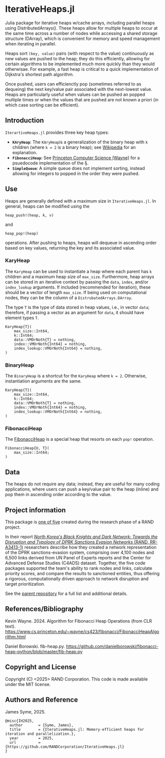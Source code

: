 # IterativeHeaps.jl

Julia package for iterative heaps w/cache arrays, including parallel heaps using DistributedArrays(). These heaps allow for multiple heaps to occur at the same time across a number of nodes while accessing a shared storage structure (DArray), which is convenient for memory and speed management when iterating in parallel.

Heaps sort `(key, value)` pairs (with respect to the value) continuously as new values are pushed to the heap; they do this efficiently, allowing for certain algorithms to be implemented much more quickly than they would otherwisae. For example, a fast heap is critical to a quick implementation of Dijkstra's shortest path algorithm. 

Once pushed, users can efficienctly pop (sometimes referred to as dequeing) the next key/value pair associated with the next-lowest value. Heaps are particularly useful when values can be pushed an popped multiple times or when the values that are pushed are not known a priori (in which case sorting can be efficient).


## Introduction

`IterartiveHeaps.jl` provides three key heap types:

- **`KAryHeap`**: The `KAryHeap`is a generalization of the binary heap with ``k`` children (where ``k = 2`` is a binary heap); see [Wikipedia](https://en.wikipedia.org/wiki/D-ary_heap) for an explanation.
- **`FibonacciHeap`**: See [Princeton Computer Science (Wayne)](https://www.cs.princeton.edu/~wayne/cs423/fibonacci/FibonacciHeapAlgorithm.html) for a psuedocode implementation of the §.
- **`SimpleQueue`**: A simple queue does not implement sorting, instead allowing for integers to popped in the order they were pushed.


## Use

Heaps are generally defined with a maximum size in `IterativeHeaps.jl`. In general, heaps can be modified using the 

`heap_push!(heap, k, v)`

and

`heap_pop!(heap)`

operations. After pushing to heaps, heaps will dequeue in ascending order based on key values, returning the key and its associated value.



###  KaryHeap

The `KaryHeap` can be used to instantiate a heap where each parent has `k` children and a maximum heap size of `max_size`. Furthermore, heap arrays can be stored in an iterative context by passing the `data`, `index`, and/or `index_lookup` arguments. If included (recommended for iteration), these should be a vector of length `max_size`. If being used on computational nodes, they can be the column of a `DistrubatedArrays.DArray`. 

The type `T` is the type of data stored in heap values, i.e., in vector `data`; therefore, if passing a vector as an argument for `data`, it should have element types `T`.

```
KaryHeap{T}(
    max_size::Int64,
    k::Int64;
    data::VMOrNoth{T} = nothing,
    index::VMOrNoth{Int64} = nothing,
    index_lookup::VMOrNoth{Int64} = nothing,
)
```


###  BinaryHeap

The `BinaryHeap` is a shortcut for the `KaryHeap` where `k = 2`. Otherwise, instantiation arguments are the same.

```
KaryHeap{T}(
    max_size::Int64,
    k::Int64;
    data::VMOrNoth{T} = nothing,
    index::VMOrNoth{Int64} = nothing,
    index_lookup::VMOrNoth{Int64} = nothing,
)
```


###  FibonacciHeap

The [FibonacciHeap](https://en.wikipedia.org/wiki/Fibonacci_heap) is a special heap that resorts on each `pop!` operation. 

```
FibonacciHeap{U, T}(
    max_size::Int64;
)
```


## Data

The heaps do not require any data; instead, they are useful for many coding applications, where users can push a key/value pair to the heap (inline) and pop them in ascending order according to the value. 


## Project information

This package is [one of five](https://github.com/RANDCorporation/black-knights-and-dark-network) created during the research phase of a RAND project.

In their report [_North Korea's Black Knights and Dark Network: Towards the Disruption and Typology of DPRK Sanctions Evasion Networks_ (RAND, RR-A3413-1)](https://www.rand.org/pubs/research_reports/RRA3413-1.html) researchers describe how they created a network representation of the DPRK sanctions-evasion system, comprising over 4,100 nodes and 6,500 links derived from UN Panel of Experts reports and the Center for Advanced Defense Studies (C4ADS) dataset. Together, the five code packages supported the team's ability to rank nodes and links, calculate priority scores, and compare the results to sanctioned entities, thus offering a rigorous, computationally driven approach to network disruption and target prioritization.

See the [parent repository](https://github.com/RANDCorporation/black-knights-and-dark-network) for a full list and additional details.


## References/Bibliography

Kevin Wayne. 2024. Algorithm for Fibonacci Heap Operations
(from CLR text). https://www.cs.princeton.edu/~wayne/cs423/fibonacci/FibonacciHeapAlgorithm.html 

Daniel Borowski. fib-heap.py. https://github.com/danielborowski/fibonacci-heap-python/blob/master/fib-heap.py 

 

## Copyright and License

Copyright (C) <2025> RAND Corporation. This code is made available under the MIT license.

 

## Authors and Reference

James Syme, 2025.

```
@misc{IH2025,
  author       = {Syme, James},
  title        = {IterativeHeaps.jl: Memory-efficient heaps for iteration and parallelization.},
  year         = 2025,
  url          = {https://github.com/RANDCorporation/IterativeHeaps.jl}
}
```
